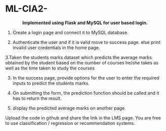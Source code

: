 # ML-CIA2-
<b><center>Implemented using Flask and MySQL for user based login.</center></b>
1. Create a login page and connect it to MySQL database.



2. Authenticate the user and if it is valid move to success page. else print invalid user credentials in the home page.



3.Taken the students marks dataset which predicts the average marks obtained by the student based on the number of courses he/she takes as well as the time taken to study the courses



3. In the success page, provide options for the user to enter the required inputs to predict the students marks.



4. On submitting the form, the prediction function should be called and it has to return the result.



5. display the predicted average marks on another page.



 Upload the code in github and share the link in the LMS page. You are free to use classification / regression or recommendation systems.
